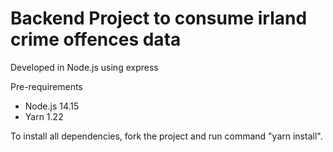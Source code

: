 # Backend Project to consume irland crime offences data

Developed in Node.js using express

Pre-requirements
- Node.js 14.15
- Yarn 1.22

To install all dependencies, fork the project and run command "yarn install".
